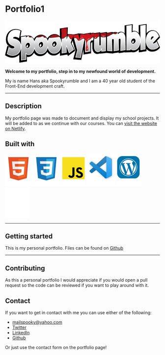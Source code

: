 # Portfolio1

![logo](images/Spookyrumble_text.png)

**Welcome to my portfolio, step in to my newfound world of development.**

My is name Hans aka Spookyrumble and I am a 40 year old student of the Front-End development craft.

---

## Description

My portfolio page was made to document and display my school projects. It will be added to as we continue with our courses. You can [visit the website on Netlify](https://spookyrumble-portfolio.netlify.app).

## Built with

![tool logos](images/html.png) ![tool logos](images/css.png) ![tool logos](images/js.png) ![tool logos](images/vsc.png) ![tool logos](images/wp.png) ![tool logos](images/github.png)

---

## Getting started

This is my personal portfolio. Files can be found on [Github](https://github.com/Spookyrumble/Portfolio1)

---

## Contributing

As this a personal portfolio I would appreciate if you would open a pull request so the code can be reviewed if you want to play around with it.

## Contact

If you want to get in contact with me you can use either of the following:

- mailspooky@yahoo.com
- [Twitter](https://twitter.com/HansMarAnd)
- [LinkedIn](https://www.linkedin.com/in/hma1982/)
- [Github](https://github.com/Spookyrumble)

Or just use the contact form on the portfolio page!
